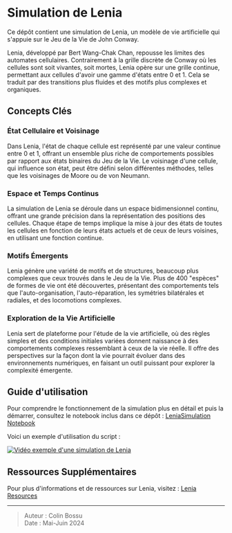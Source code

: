 # Simulation de Lenia

Ce dépôt contient une simulation de Lenia, un modèle de vie artificielle qui s'appuie sur le Jeu de la Vie de John Conway.

Lenia, développé par Bert Wang-Chak Chan, repousse les limites des automates cellulaires. Contrairement à la grille discrète de Conway où les cellules sont soit vivantes, soit mortes, Lenia opère sur une grille continue, permettant aux cellules d'avoir une gamme d'états entre 0 et 1. Cela se traduit par des transitions plus fluides et des motifs plus complexes et organiques.

## Concepts Clés

### État Cellulaire et Voisinage

Dans Lenia, l'état de chaque cellule est représenté par une valeur continue entre 0 et 1, offrant un ensemble plus riche de comportements possibles par rapport aux états binaires du Jeu de la Vie. Le voisinage d'une cellule, qui influence son état, peut être défini selon différentes méthodes, telles que les voisinages de Moore ou de von Neumann.

### Espace et Temps Continus

La simulation de Lenia se déroule dans un espace bidimensionnel continu, offrant une grande précision dans la représentation des positions des cellules. Chaque étape de temps implique la mise à jour des états de toutes les cellules en fonction de leurs états actuels et de ceux de leurs voisines, en utilisant une fonction continue.

### Motifs Émergents

Lenia génère une variété de motifs et de structures, beaucoup plus complexes que ceux trouvés dans le Jeu de la Vie. Plus de 400 "espèces" de formes de vie ont été découvertes, présentant des comportements tels que l'auto-organisation, l'auto-réparation, les symétries bilatérales et radiales, et des locomotions complexes.

### Exploration de la Vie Artificielle

Lenia sert de plateforme pour l'étude de la vie artificielle, où des règles simples et des conditions initiales variées donnent naissance à des comportements complexes ressemblant à ceux de la vie réelle. Il offre des perspectives sur la façon dont la vie pourrait évoluer dans des environnements numériques, en faisant un outil puissant pour explorer la complexité émergente.

## Guide d'utilisation

Pour comprendre le fonctionnement de la simulation plus en détail et puis la démarrer, consultez le notebook inclus dans ce dépôt : [LeniaSimulation Notebook](https://github.com/Wartets/Lenia-Simulation/blob/main/LeniaSimulation2.6.1.ipynb)

Voici un exemple d'utilisation du script : 

[![Vidéo exemple d'une simulation de Lenia](https://img.youtube.com/vi/ucoEMNx3Y-I/0.jpg)](https://www.youtube.com/watch?v=ucoEMNx3Y-I)

## Ressources Supplémentaires

Pour plus d'informations et de ressources sur Lenia, visitez : [Lenia Resources](https://chakazul.github.io/lenia.html)

---

> Auteur : Colin Bossu \
> Date : Mai-Juin 2024
